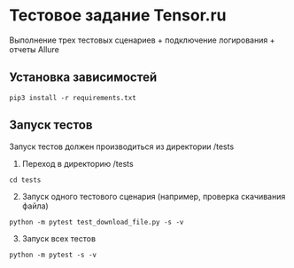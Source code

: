 # Тестовое задание Tensor.ru

Выполнение трех тестовых сценариев + подключение логирования + отчеты Allure <!-- описание репозитория -->
<!--Блок информации о репозитории в бейджах-->

<!--Запуск тестов-->

## Установка зависимостей

```pip3 install -r requirements.txt```

## Запуск тестов

Запуск тестов должен производиться из директории /tests

1. Переход в директорию /tests

```cd tests```

2. Запуск одного тестового сценария (например, проверка скачивания файла)

```python -m pytest test_download_file.py -s -v```

3. Запуск всех тестов

```python -m pytest -s -v```
